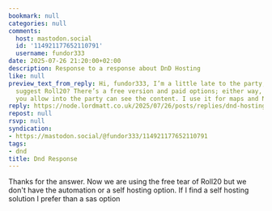 ```yaml
---
bookmark: null
categories: null
comments:
  host: mastodon.social
  id: '114921177652110791'
  username: fundor333
date: 2025-07-26 21:20:00+02:00
description: Response to a response about DnD Hosting
like: null
preview_text_from_reply: Hi, fundor333, I’m a little late to the party, but can I
  suggest Roll20? There’s a free version and paid options; either way, only the users
  you allow into the party can see the content. I use it for maps and NPC sheets.
reply: https://node.lordmatt.co.uk/2025/07/26/posts/replies/dnd-hosting/
repost: null
rsvp: null
syndication:
- https://mastodon.social/@fundor333/114921177652110791
tags:
- dnd
title: Dnd Response
---
```


Thanks for the answer. Now we are using the free tear of Roll20 but we don't have the automation or a self hosting option.
If I find a self hosting solution I prefer than a sas option